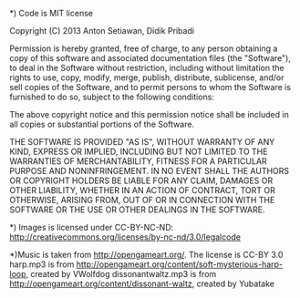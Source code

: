 *) Code is MIT license

Copyright (C) 2013 Anton Setiawan, Didik Pribadi

Permission is hereby granted, free of charge, to any person obtaining a copy of this software and associated documentation files (the "Software"), to deal in the Software without restriction, including without limitation the rights to use, copy, modify, merge, publish, distribute, sublicense, and/or sell copies of the Software, and to permit persons to whom the Software is furnished to do so, subject to the following conditions:

The above copyright notice and this permission notice shall be included in all copies or substantial portions of the Software.

THE SOFTWARE IS PROVIDED "AS IS", WITHOUT WARRANTY OF ANY KIND, EXPRESS OR IMPLIED, INCLUDING BUT NOT LIMITED TO THE WARRANTIES OF MERCHANTABILITY, FITNESS FOR A PARTICULAR PURPOSE AND NONINFRINGEMENT. IN NO EVENT SHALL THE AUTHORS OR COPYRIGHT HOLDERS BE LIABLE FOR ANY CLAIM, DAMAGES OR OTHER LIABILITY, WHETHER IN AN ACTION OF CONTRACT, TORT OR OTHERWISE, ARISING FROM, OUT OF OR IN CONNECTION WITH THE SOFTWARE OR THE USE OR OTHER DEALINGS IN THE SOFTWARE.

*) Images is licensed under CC-BY-NC-ND:
http://creativecommons.org/licenses/by-nc-nd/3.0/legalcode

*)Music is taken from http://opengameart.org/. 
The license is CC-BY 3.0
harp.mp3 is from http://opengameart.org/content/soft-mysterious-harp-loop, created by VWolfdog
dissonantwaltz.mp3 is from http://opengameart.org/content/dissonant-waltz, created by Yubatake